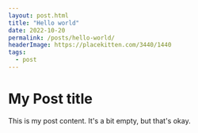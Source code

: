 ```yaml
---
layout: post.html
title: "Hello world"
date: 2022-10-20
permalink: /posts/hello-world/
headerImage: https://placekitten.com/3440/1440
tags:
  - post
---
```


# My Post title

This is my post content. It's a bit empty, but that's okay.
